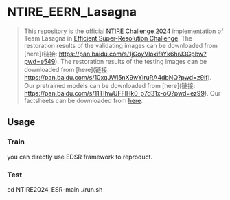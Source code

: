 # NTIRE_EERN_Lasagna
> This repository is the official [NTIRE Challenge 2024](https://cvlai.net/ntire/2024/) implementation of Team Lasagna in [Efficient Super-Resolution Challenge](https://codalab.lisn.upsaclay.fr/competitions/17547).
> The restoration results of the validating images can be downloaded from [here](链接: https://pan.baidu.com/s/1jGoyVloxifsYk6hrJ3Gpbw?pwd=e549).
> The restoration results of the testing images can be downloaded from [here](链接: https://pan.baidu.com/s/10xqJWl5nX9wYlruRA4dbNQ?pwd=z9if).
Our pretrained models can be downloaded from [here](链接: https://pan.baidu.com/s/11TIhwUFFlHk0_p7d31x-oQ?pwd=ez99). Our factsheets can be downloaded from [here]().
## Usage
### Train
you can directly use EDSR framework to reproduct.
### Test
cd NTIRE2024_ESR-main
./run.sh
